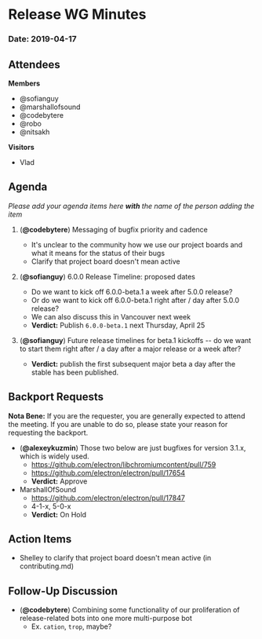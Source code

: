 # Release WG Minutes

### Date: 2019-04-17

## Attendees

**Members**
* @sofianguy
* @marshallofsound
* @codebytere
* @robo
* @nitsakh

**Visitors**
* Vlad

## Agenda
*Please add your agenda items here **with** the name of the person adding the item*

1. (**@codebytere**) Messaging of bugfix priority and cadence
    * It's unclear to the community how we use our project boards and what it means for the status of their bugs
    * Clarify that project board doesn't mean active


2. (**@sofianguy**) 6.0.0 Release Timeline: proposed dates
    * Do we want to kick off 6.0.0-beta.1 a week after 5.0.0 release? 
    * Or do we want to kick off 6.0.0-beta.1 right after / day after 5.0.0 release? 
    * We can also discuss this in Vancouver next week
    * **Verdict:** Publish `6.0.0-beta.1` next Thursday, April 25

3. (**@sofianguy**) Future release timelines for beta.1 kickoffs -- do we want to start them right after / a day after a major release or a week after? 
    * **Verdict:** publish the first subsequent major beta a day after the stable has been published.

## Backport Requests

**Nota Bene:** If you are the requester, you are generally expected to attend the meeting. If you are unable to do so, please state your reason for requesting the backport.

* (**@alexeykuzmin**)
Those two below are just bugfixes for version 3.1.x, which is widely used.
    * https://github.com/electron/libchromiumcontent/pull/759
    * https://github.com/electron/electron/pull/17654
    * **Verdict:** Approve
* MarshallOfSound
    * https://github.com/electron/electron/pull/17847
    * 4-1-x, 5-0-x
    * **Verdict:** On Hold

## Action Items

- Shelley to clarify that project board doesn't mean active (in contributing.md)

## Follow-Up Discussion

* (**@codebytere**) Combining some functionality of our proliferation of release-related bots into one more multi-purpose bot
    * Ex. `cation`, `trop`, maybe?
